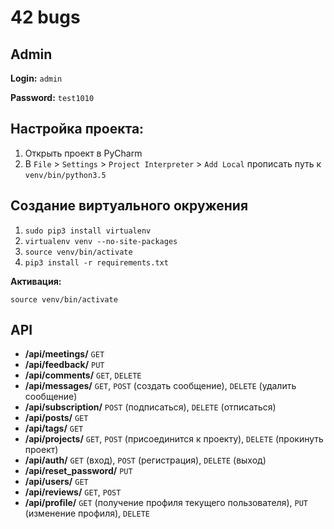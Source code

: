 # 42 bugs


## Admin
**Login:** `admin`

**Password:** `test1010`


## Настройка проекта:
1. Открыть проект в PyCharm
2. В `File` > `Settings` > `Project Interpreter` > `Add Local` прописать путь к `venv/bin/python3.5`


## Создание виртуального окружения
1. `sudo pip3 install virtualenv`
2. `virtualenv venv --no-site-packages`
3. `source venv/bin/activate`
4. `pip3 install -r requirements.txt`

**Активация:**
```
source venv/bin/activate
```


## API

* **/api/meetings/** `GET`
* **/api/feedback/** `PUT`
* **/api/comments/** `GET`, `DELETE`
* **/api/messages/** `GET`, `POST` (создать сообщение), `DELETE` (удалить сообщение)
* **/api/subscription/** `POST` (подписаться), `DELETE` (отписаться)
* **/api/posts/** `GET`
* **/api/tags/** `GET`
* **/api/projects/** `GET`, `POST` (присоединится к проекту), `DELETE` (прокинуть проект)
* **/api/auth/** `GET` (вход), `POST` (регистрация), `DELETE` (выход)
* **/api/reset_password/** `PUT`
* **/api/users/** `GET`
* **/api/reviews/** `GET`, `POST`
* **/api/profile/** `GET` (получение профиля текущего пользователя), `PUT` (изменение профиля), `DELETE`
